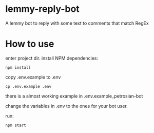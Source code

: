 # lemmy-reply-bot

A lemmy bot to reply with some text to comments that match RegEx

# How to use
enter project dir.
install NPM dependencies:
```
npm install
```

copy .env.example to .env
```
cp .env.example .env
```
there is a almost working example in .env.example_petrosian-bot

change the variables in .env to the ones for your bot user.

run:
```
npm start
```